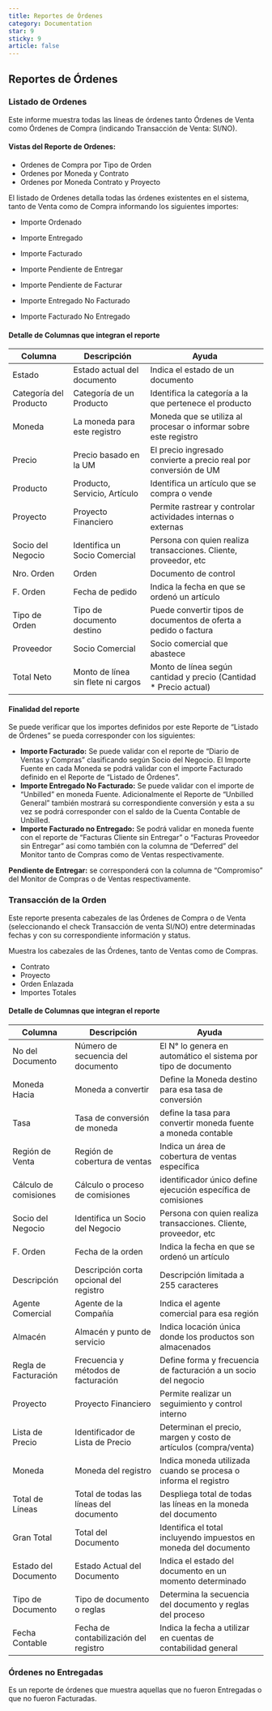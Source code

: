 ```yaml
---
title: Reportes de Órdenes
category: Documentation
star: 9
sticky: 9
article: false
---
```


## Reportes de Órdenes

### Listado de Ordenes

Este informe muestra todas las líneas de órdenes tanto Órdenes de Venta como Órdenes de Compra (indicando Transacción de Venta: SI/NO).

#### Vistas del Reporte de Ordenes:

* Ordenes de Compra por Tipo de Orden
* Ordenes por Moneda y Contrato
* Ordenes por Moneda Contrato y Proyecto

El listado de Ordenes detalla todas las órdenes existentes en el sistema, tanto de Venta como de Compra informando los siguientes importes:

* Importe Ordenado
* Importe Entregado
* Importe Facturado

* Importe Pendiente de Entregar
* Importe Pendiente de Facturar
* Importe Entregado No Facturado
* Importe Facturado No Entregado

#### Detalle de Columnas que integran el reporte

|         Columna        |              Descripción                   |                            Ayuda                                 |  
| ---------------------- | ------------------------------------------ | ---------------------------------------------------------------- |
|        Estado          |       Estado actual del documento          |                  Indica el estado de un documento                |
| Categoría del Producto |        Categoría de un Producto            |      Identifica la categoría a la que pertenece el producto      |
|        Moneda          |      La moneda para este registro          | Moneda que se utiliza al procesar o informar sobre este registro |
|        Precio          |         Precio basado en la UM             | El precio ingresado convierte a precio real por conversión de UM |
|       Producto         |       Producto, Servicio, Artículo         |        Identifica un artículo que se compra o vende              |
|       Proyecto         |           Proyecto Financiero              | Permite rastrear y controlar actividades internas o externas     |
|   Socio del Negocio    |      Identifica un Socio Comercial         | Persona con quien realiza transacciones. Cliente, proveedor, etc |
|     Nro. Orden         |                Orden                       |                       Documento de control                       |
|       F. Orden         |           Fecha de pedido                  |          Indica la fecha en que se ordenó un artículo            |
|    Tipo de Orden       |          Tipo de documento destino         | Puede convertir tipos de documentos de oferta a pedido o factura |
|       Proveedor        |             Socio Comercial                |                 Socio comercial que abastece                     |
|      Total Neto        |   Monto de línea sin flete ni cargos       | Monto de línea según cantidad y precio (Cantidad * Precio actual)|

#### Finalidad del reporte

Se puede verificar que los importes definidos por este Reporte de “Listado de Órdenes” se pueda corresponder con los siguientes:

* **Importe Facturado:** Se puede validar con el reporte de “Diario de Ventas y Compras” clasificando según Socio del Negocio. El Importe Fuente en cada Moneda se podrá validar con el importe Facturado definido en el Reporte de “Listado de Órdenes”.
* **Importe Entregado No Facturado:** Se puede validar con el importe de “Unbilled” en moneda Fuente. Adicionalmente el Reporte de “Unbilled General” también mostrará su correspondiente conversión y esta a su vez se podrá corresponder con el saldo de la Cuenta Contable de Unbilled.
* **Importe Facturado no Entregado:** Se podrá validar en moneda fuente con el reporte de “Facturas Cliente sin Entregar” o “Facturas Proveedor sin Entregar” así como también con la columna de “Deferred” del Monitor tanto de Compras como de Ventas respectivamente.

**Pendiente de Entregar:** se corresponderá con la columna de “Compromiso” del Monitor de Compras o de Ventas respectivamente.

### Transacción de la Orden

Este reporte presenta cabezales de las Órdenes de Compra o de Venta (seleccionando el check Transacción de venta SI/NO) entre determinadas fechas y con su correspondiente información y status.

Muestra los cabezales de las Órdenes, tanto de Ventas como de Compras.

* Contrato
* Proyecto
* Orden Enlazada
* Importes Totales

#### Detalle de Columnas que integran el reporte

|         Columna        |              Descripción                   |                            Ayuda                                 |  
| ---------------------- | ------------------------------------------ | ---------------------------------------------------------------- |
|    No del Documento    |    Número de secuencia del documento       | El N° lo genera en automático el sistema por tipo de documento   |
|      Moneda Hacia      |            Moneda a convertir              |      Define la Moneda destino para esa tasa de conversión        |
|         Tasa           |      Tasa de conversión de moneda          |  define la tasa para convertir moneda fuente a moneda contable   |
|    Región de Venta     |       Región de cobertura de ventas        |         Indica un área de cobertura de ventas específica         |
|  Cálculo de comisiones |       Cálculo o proceso de comisiones      |   identificador único define ejecución específica de comisiones  |
|   Socio del Negocio    |      Identifica un Socio del Negocio       | Persona con quien realiza transacciones. Cliente, proveedor, etc |
|       F. Orden         |           Fecha de la orden                |             Indica la fecha en que se ordenó un artículo         |
|      Descripción       |  Descripción corta opcional del registro   |            Descripción limitada a 255 caracteres                 |
|    Agente Comercial    |           Agente de la Compañía            |           Indica el agente comercial para esa región             |
|        Almacén         |          Almacén y punto de servicio       |    Indica locación única donde los productos son almacenados     |
|  Regla de Facturación  |    Frecuencia y métodos de facturación     |  Define forma y frecuencia de facturación a un socio del negocio |
|      Proyecto          |          Proyecto Financiero               |          Permite realizar un seguimiento y control interno       |
|   Lista de Precio      |     Identificador de Lista de Precio       | Determinan el precio, margen y costo de artículos (compra/venta) |	
|        Moneda          |             Moneda del registro            | Indica moneda utilizada cuando se procesa o informa el registro  |
|   Total de Líneas      |  Total de todas las líneas del documento   |  Despliega total de todas las líneas en la moneda del documento  |
|      Gran Total        |           Total del Documento              | Identifica el total incluyendo impuestos en moneda del documento |
|  Estado del Documento  |        Estado Actual del Documento         |     Indica el estado del documento en un momento determinado     |
|   Tipo de Documento    |        Tipo de documento o reglas          |    Determina la secuencia del documento y reglas del proceso     |
|    Fecha Contable      |  Fecha de contabilización del registro     |   Indica la fecha a utilizar en cuentas de contabilidad general  |


### Órdenes no Entregadas

Es un reporte de órdenes que muestra aquellas que no fueron Entregadas o que no fueron Facturadas.